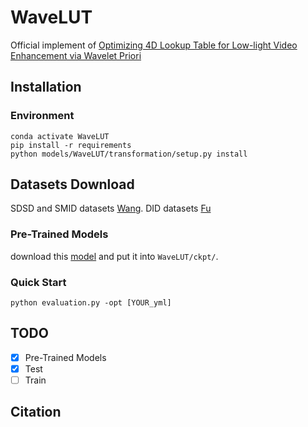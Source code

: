 # WaveLUT
Official implement of [Optimizing 4D Lookup Table for Low-light Video Enhancement via Wavelet Priori]()

## Installation
### Environment
```
conda activate WaveLUT
pip install -r requirements
python models/WaveLUT/transformation/setup.py install
```
## Datasets Download
SDSD and SMID datasets [Wang](https://github.com/dvlab-research/SDSD). DID datasets [Fu](https://github.com/ciki000/DID)

### Pre-Trained Models
download this [model]() and put it into `WaveLUT/ckpt/`.

### Quick Start


```
python evaluation.py -opt [YOUR_yml]
```

## TODO
- [x] Pre-Trained Models
- [x] Test
- [ ] Train
## Citation
```

```
